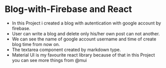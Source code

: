 # Blog-with-Firebase and React

- In this Project i created a blog with autentication with google account by firebase. 
- User can write a blog and delete only his/her own post can not another.
- We can see the name of google account username and time of create blog time from now on. 
- The textarea component created by markdown type. 
- Material UI is my favourite react library because of that in this Project you can see more things from @mui  
